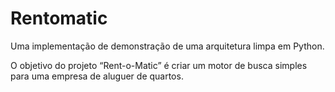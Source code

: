# Rentomatic

Uma implementação de demonstração de uma arquitetura limpa em Python.

O objetivo do projeto “Rent-o-Matic” é criar um motor de busca simples para uma empresa de aluguer de quartos.
